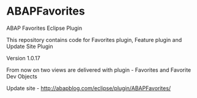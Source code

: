 # ABAPFavorites
ABAP Favorites Eclipse Plugin

This repository contains code for Favorites plugin, Feature plugin and Update Site Plugin

Version 1.0.17

From now on two views are delivered with plugin - Favorites and Favorite Dev Objects

Update site - http://abapblog.com/eclipse/plugin/ABAPFavorites/
